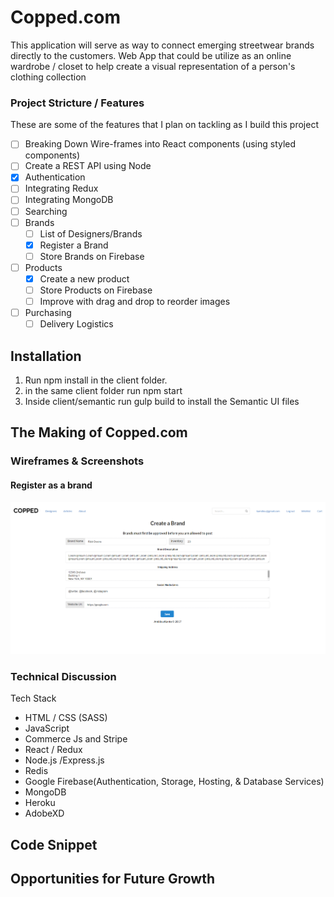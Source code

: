 # Copped.com

This application will serve as way to connect emerging streetwear brands directly to the customers. 
Web App that could be utilize as an online wardrobe / closet to help create a visual representation of a person's clothing collection
<!-- ![armoire image](./public/splashimage.png) -->

### Project Stricture / Features
These are some of the features that I plan on tackling as I build this project
- [ ] Breaking Down Wire-frames into React components (using styled components)
- [ ] Create a REST API using Node
- [X] Authentication
- [ ] Integrating Redux
- [ ] Integrating MongoDB
- [ ] Searching
- [ ] Brands
    - [ ] List of Designers/Brands 
    - [x] Register a Brand 
    - [ ] Store Brands on Firebase
- [ ] Products
    - [x] Create a new product
    - [ ] Store Products on Firebase
    - [ ] Improve with drag and drop to reorder images
- [ ] Purchasing
    - [ ] Delivery Logistics

## Installation 
1. Run npm install in the client folder.
2. in the same client folder run npm start
3. Inside client/semantic run gulp build to install the Semantic UI files

## The Making of Copped.com

### Wireframes & Screenshots

#### Register as a brand
![Register As a Brand](./assests/brandCreate.png?raw=true "Brand Create")

<!-- The following are initial mockups created in Adobe XD -->

<!-- ![Codejournal Wirefreame Screenshots](readme-imgs/homepage-wireframes.png?raw=true "Code Journal Wirefreames")

![Codejournal Wirefreame Screenshots](readme-imgs/dashboard-wireframes.png?raw=true "Code Journal Wirefreames")

![Codejournal Wirefreame Screenshots](readme-imgs/login-wireframes.png?raw=true "Code Journal Wirefreames") -->


### Technical Discussion
Tech Stack
* HTML / CSS (SASS)
* JavaScript
* Commerce Js and Stripe
* React / Redux
* Node.js /Express.js
* Redis
* Google Firebase(Authentication, Storage, Hosting, & Database Services)
* MongoDB
* Heroku
* AdobeXD

## Code Snippet

## Opportunities for Future Growth 